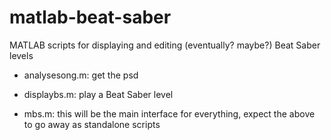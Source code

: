 # matlab-beat-saber
MATLAB scripts for displaying and editing (eventually? maybe?) Beat Saber levels

- analysesong.m: get the psd
- displaybs.m: play a Beat Saber level

- mbs.m: this will be the main interface for everything, expect the above to go away as standalone scripts
